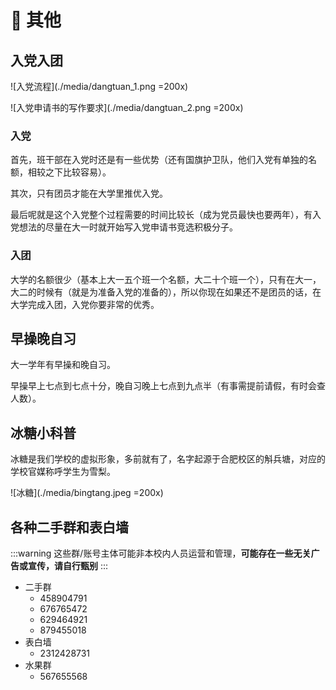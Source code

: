 # 🌚 其他

## 入党入团

![入党流程](./media/dangtuan_1.png =200x)

![入党申请书的写作要求](./media/dangtuan_2.png =200x)

### 入党

首先，班干部在入党时还是有一些优势（还有国旗护卫队，他们入党有单独的名额，相较之下比较容易）。

其次，只有团员才能在大学里推优入党。

最后呢就是这个入党整个过程需要的时间比较长（成为党员最快也要两年），有入党想法的尽量在大一时就开始写入党申请书竞选积极分子。

### 入团

大学的名额很少（基本上大一五个班一个名额，大二十个班一个），只有在大一，大二的时候有（就是为准备入党的准备的），所以你现在如果还不是团员的话，在大学完成入团，入党你要非常的优秀。

## 早操晚自习

大一学年有早操和晚自习。

早操早上七点到七点十分，晚自习晚上七点到九点半（有事需提前请假，有时会查人数）。

## 冰糖小科普

冰糖是我们学校的虚拟形象，多前就有了，名字起源于合肥校区的斛兵塘，对应的学校官媒称呼学生为雪梨。

![冰糖](./media/bingtang.jpeg =200x)

## 各种二手群和表白墙

:::warning
这些群/账号主体可能非本校内人员运营和管理，**可能存在一些无关广告或宣传，请自行甄别**
:::

- 二手群
  - 458904791
  - 676765472
  - 629464921
  - 879455018
- 表白墙
  - 2312428731
- 水果群
  - 567655568
